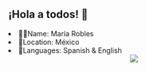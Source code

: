 ## ¡Hola a todos! 👋

<li>👩‍💼Name: María Robles</li>
<li>📍Location: México </li>
<li>📣Languages: Spanish & English</li>


<div align="center">
  <a href="https://www.linkedin.com/in/mar%C3%ADa-robles-302a60273/" target="_blank"><img src="https://img.shields.io/badge/-LinkedIn-%230077B5?style=for-the-badge&logo=linkedin&logoColor=white" target="_blank"></a> 
</div>
